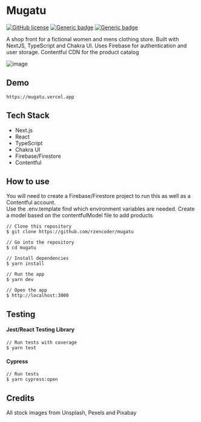 # Mugatu
[![GitHub license](https://img.shields.io/github/license/Naereen/StrapDown.js.svg)](https://github.com/Naereen/StrapDown.js/blob/master/LICENSE) 
[![Generic badge](https://img.shields.io/badge/</>-TypeScript-blue.svg)](https://shields.io/)
[![Generic badge](https://img.shields.io/badge/</>-NextJS-blue.svg)](https://shields.io/)

A shop front for a fictional women and mens clothing store. Built with NextJS, TypeScript and Chakra UI. Uses Firebase for authentication and user storage. Contentful CDN for the product catalog

![image](https://user-images.githubusercontent.com/20361733/110843817-a0422600-82a0-11eb-9813-536fe1dee941.png)

## Demo
```
https://mugatu.vercel.app
```

## Tech Stack
* Next.js
* React
* TypeScript
* Chakra UI
* Firebase/Firestore
* Contentful



## How to use

You will need to create a Firebase/Firestore project to run this as well as a Contentful account.<br>
Use the .env.template find which environment variables are needed. Create a model based on the contentfulModel file to add products

```
// Clone this repository
$ git clone https://github.com/rzencoder/mugatu

// Go into the repository
$ cd mugatu

// Install dependencies
$ yarn install

// Run the app
$ yarn dev

// Open the app
$ http://localhost:3000
```

## Testing

#### Jest/React Testing Library
```
// Run tests with coverage
$ yarn test
```
#### Cypress
```
// Run tests
$ yarn cypress:open
```

## Credits

All stock images from Unsplash, Pexels and Pixabay
